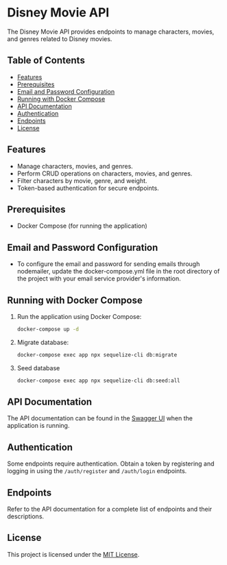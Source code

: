 # Disney Movie API

The Disney Movie API provides endpoints to manage characters, movies, and genres related to Disney movies.

## Table of Contents
- [Features](#features)
- [Prerequisites](#prerequisites)
- [Email and Password Configuration](#email-and-password-configuration)
- [Running with Docker Compose](#running-with-docker-compose)
- [API Documentation](#api-documentation)
- [Authentication](#authentication)
- [Endpoints](#endpoints)
- [License](#license)

## Features

- Manage characters, movies, and genres.
- Perform CRUD operations on characters, movies, and genres.
- Filter characters by movie, genre, and weight.
- Token-based authentication for secure endpoints.

## Prerequisites

- Docker Compose (for running the application)

## Email and Password Configuration
- To configure the email and password for sending emails through nodemailer, update the docker-compose.yml file in the root directory of the project with your email service provider's information.

## Running with Docker Compose

1. Run the application using Docker Compose:
   ```bash
   docker-compose up -d
   ```
2. Migrate database:
    ```bash
   docker-compose exec app npx sequelize-cli db:migrate
   ```
3. Seed database 
     ```bash 
    docker-compose exec app npx sequelize-cli db:seed:all
    ```

## API Documentation

The API documentation can be found in the [Swagger UI](http://localhost:3000/api-docs) when the application is running.

## Authentication

Some endpoints require authentication. Obtain a token by registering and logging in using the `/auth/register` and `/auth/login` endpoints.

## Endpoints

Refer to the API documentation for a complete list of endpoints and their descriptions.


## License

This project is licensed under the [MIT License](LICENSE).


